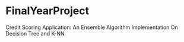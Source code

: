 # FinalYearProject
Credit Scoring Application: An Ensemble  Algorithm Implementation  On Decision Tree and K-NN
